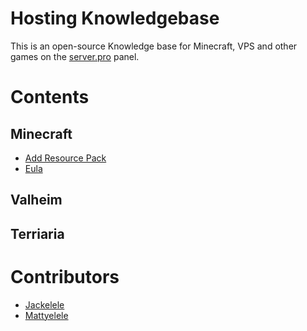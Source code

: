 # Hosting Knowledgebase

This is an open-source Knowledge base for Minecraft, VPS and other games on the [server.pro](https://server.pro) panel.

# Contents

## Minecraft
* [Add Resource Pack](./Minecraft/add-resource-pack.md)
* [Eula](./Minecraft/eula.md)

## Valheim

## Terriaria

# Contributors
* [Jackelele](https://github.com/Jackelele)
* [Mattyelele](https://github.com/Mattyelele)
